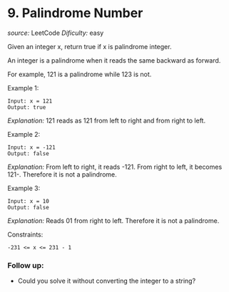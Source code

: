 # 9. Palindrome Number

*source:* LeetCode
*Dificulty:* easy

Given an integer x, return true if x is palindrome integer.

An integer is a palindrome when it reads the same backward as forward.

For example, 121 is a palindrome while 123 is not.
 

Example 1:
```
Input: x = 121
Output: true
```

*Explanation:* 121 reads as 121 from left to right and from right to left.

Example 2:
```
Input: x = -121
Output: false
```
*Explanation:* From left to right, it reads -121. From right to left, it becomes 121-. Therefore it is not a palindrome.

Example 3:
```
Input: x = 10
Output: false
```

*Explanation:* Reads 01 from right to left. Therefore it is not a palindrome.
 

Constraints:
```
-231 <= x <= 231 - 1
 ```

### Follow up:

- Could you solve it without converting the integer to a string?
